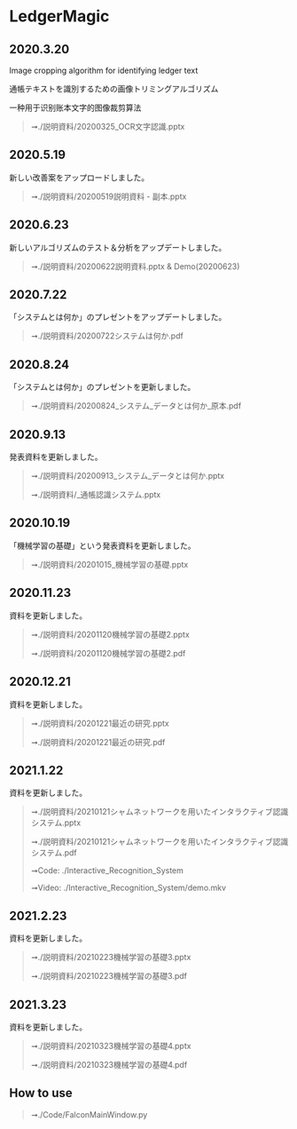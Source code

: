 # LedgerMagic


## 2020.3.20

Image cropping algorithm for identifying ledger text

通帳テキストを識別するための画像トリミングアルゴリズム

一种用于识别账本文字的图像裁剪算法

> ➞./説明資料/20200325_OCR文字認識.pptx

## 2020.5.19
新しい改善案をアップロードしました。
> ➞./説明資料/20200519説明資料 - 副本.pptx

## 2020.6.23
新しいアルゴリズムのテスト＆分析をアップデートしました。
> ➞./説明資料/20200622説明資料.pptx & Demo(20200623)

## 2020.7.22
「システムとは何か」のプレゼントをアップデートしました。
> ➞./説明資料/20200722システムは何か.pdf

## 2020.8.24
「システムとは何か」のプレゼントを更新しました。
> ➞./説明資料/20200824\_システム\_データとは何か_原本.pdf

## 2020.9.13
発表資料を更新しました。
> ➞./説明資料/20200913\_システム\_データとは何か.pptx
>
> ➞./説明資料/_通帳認識システム.pptx

## 2020.10.19
「機械学習の基礎」という発表資料を更新しました。
> ➞./説明資料/20201015_機械学習の基礎.pptx


## 2020.11.23
資料を更新しました。
> ➞./説明資料/20201120機械学習の基礎2.pptx
>
> ➞./説明資料/20201120機械学習の基礎2.pdf

## 2020.12.21
資料を更新しました。
> ➞./説明資料/20201221最近の研究.pptx
>
> ➞./説明資料/20201221最近の研究.pdf


## 2021.1.22
資料を更新しました。
> ➞./説明資料/20210121シャムネットワークを用いたインタラクティブ認識システム.pptx
>
> ➞./説明資料/20210121シャムネットワークを用いたインタラクティブ認識システム.pdf
>
> ➞Code: ./Interactive_Recognition_System
>
> ➞Video: ./Interactive_Recognition_System/demo.mkv

## 2021.2.23

資料を更新しました。

> ➞./説明資料/20210223機械学習の基礎3.pptx
>
> ➞./説明資料/20210223機械学習の基礎3.pdf


## 2021.3.23

資料を更新しました。

> ➞./説明資料/20210323機械学習の基礎4.pptx
>
> ➞./説明資料/20210323機械学習の基礎4.pdf

## How to use

> ➞./Code/FalconMainWindow.py


